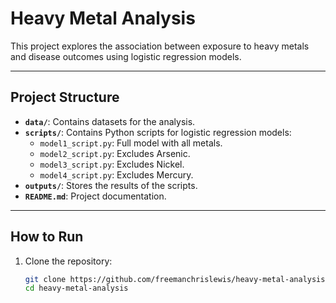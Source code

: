 # Heavy Metal Analysis

This project explores the association between exposure to heavy metals and disease outcomes using logistic regression models.

---

## Project Structure
- **`data/`**: Contains datasets for the analysis.
- **`scripts/`**: Contains Python scripts for logistic regression models:
  - `model1_script.py`: Full model with all metals.
  - `model2_script.py`: Excludes Arsenic.
  - `model3_script.py`: Excludes Nickel.
  - `model4_script.py`: Excludes Mercury.
- **`outputs/`**: Stores the results of the scripts.
- **`README.md`**: Project documentation.

---

## How to Run
1. Clone the repository:
   ```bash
   git clone https://github.com/freemanchrislewis/heavy-metal-analysis.git
   cd heavy-metal-analysis
